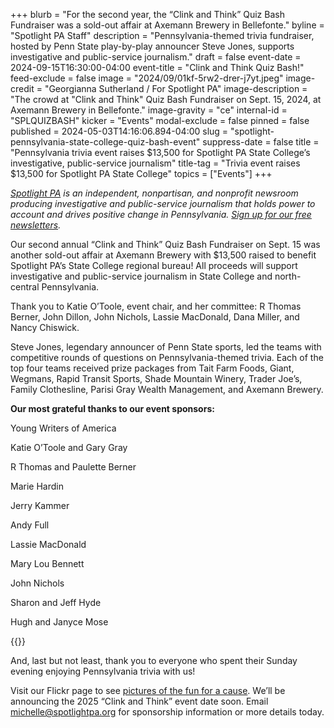 +++
blurb = "For the second year, the “Clink and Think” Quiz Bash Fundraiser was a sold-out affair at Axemann Brewery in Bellefonte."
byline = "Spotlight PA Staff"
description = "Pennsylvania-themed trivia fundraiser, hosted by Penn State play-by-play announcer Steve Jones, supports investigative and public-service journalism."
draft = false
event-date = 2024-09-15T16:30:00-04:00
event-title = "Clink and Think Quiz Bash!"
feed-exclude = false
image = "2024/09/01kf-5rw2-drer-j7yt.jpeg"
image-credit = "Georgianna Sutherland / For Spotlight PA"
image-description = "The crowd at \"Clink and Think\" Quiz Bash Fundraiser on Sept. 15, 2024, at Axemann Brewery in Bellefonte."
image-gravity = "ce"
internal-id = "SPLQUIZBASH"
kicker = "Events"
modal-exclude = false
pinned = false
published = 2024-05-03T14:16:06.894-04:00
slug = "spotlight-pennsylvania-state-college-quiz-bash-event"
suppress-date = false
title = "Pennsylvania trivia event raises $13,500 for Spotlight PA State College’s investigative, public-service journalism"
title-tag = "Trivia event raises $13,500 for Spotlight PA State College"
topics = ["Events"]
+++

<a href="https://www.spotlightpa.org/"><em>Spotlight PA</em></a><em> is an independent, nonpartisan, and nonprofit newsroom producing investigative and public-service journalism that holds power to account and drives positive change in Pennsylvania. </em><a href="https://www.spotlightpa.org/newsletters"><em>Sign up for our free newsletters</em></a><em>.</em>

Our second annual “Clink and Think” Quiz Bash Fundraiser on Sept. 15 was another sold-out affair at Axemann Brewery with $13,500 raised to benefit Spotlight PA’s State College regional bureau! All proceeds will support investigative and public-service journalism in State College and north-central Pennsylvania.

Thank you to Katie O’Toole, event chair, and her committee: R Thomas Berner, John Dillon, John Nichols, Lassie MacDonald, Dana Miller, and Nancy Chiswick.

Steve Jones, legendary announcer of Penn State sports, led the teams with competitive rounds of questions on Pennsylvania-themed trivia. Each of the top four teams received prize packages from Tait Farm Foods, Giant, Wegmans, Rapid Transit Sports, Shade Mountain Winery, Trader Joe’s, Family Clothesline, Parisi Gray Wealth Management, and Axemann Brewery.

<strong>Our most grateful thanks to our event sponsors:</strong>

Young Writers of America

Katie O’Toole and Gary Gray

R Thomas and Paulette Berner

Marie Hardin

Jerry Kammer

Andy Full

Lassie MacDonald

Mary Lou Bennett

John Nichols

Sharon and Jeff Hyde

Hugh and Janyce Mose

{{<picture src="2024/09/01kf-5rkj-ekad-5wqr.jpeg" width-ratio="1545" height-ratio="2000" description="“Clink and Think” Quiz Bash Fundraiser sponsor logos for 2024 event." caption="" credit="Spotlight PA">}}

And, last but not least, thank you to everyone who spent their Sunday evening enjoying Pennsylvania trivia with us!

Visit our Flickr page to see <a href="https://flic.kr/s/aHBqjBJzX4">pictures of the fun for a cause</a>. We’ll be announcing the 2025 “Clink and Think” event date soon. Email <a href="mailto:michelle@spotlightpa.org">michelle@spotlightpa.org</a> for sponsorship information or more details today.

